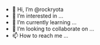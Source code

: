 - 👋 Hi, I’m @rockryota
- 👀 I’m interested in ...
- 🌱 I’m currently learning ...
- 💞️ I’m looking to collaborate on ...
- 📫 How to reach me ...

<!---
rockryota/rockryota is a ✨ special ✨ repository because its `README.md` (this file) appears on your GitHub profile.
You can click the Preview link to take a look at your changes.
--->
